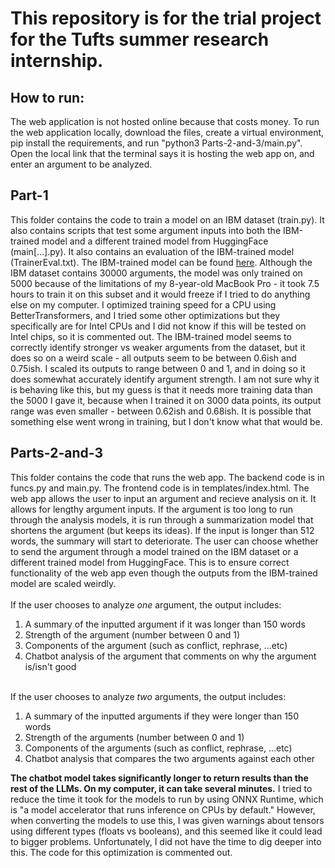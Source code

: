 <h1>This repository is for the trial project for the Tufts summer research internship.</h1>

<h2>How to run:</h2> The web application is not hosted online because that costs money. To run the web application locally, download the files, create a virtual environment, pip install the requirements, and run "python3 Parts-2-and-3/main.py". Open the local link that the terminal says it is hosting the web app on, and enter an argument to be analyzed.

<h2>Part-1</h2> This folder contains the code to train a model on an IBM dataset (train.py). It also contains scripts that test some argument inputs into both the IBM-trained model and a different trained model from HuggingFace (main[...].py). It also contains an evaluation of the IBM-trained model (TrainerEval.txt). The IBM-trained model can be found <a href="https://huggingface.co/aurielwish/trial-project">here</a>. Although the IBM dataset contains 30000 arguments, the model was only trained on 5000 because of the limitations of my 8-year-old MacBook Pro - it took 7.5 hours to train it on this subset and it would freeze if I tried to do anything else on my computer. I optimized training speed for a CPU using BetterTransformers, and I tried some other optimizations but they specifically are for Intel CPUs and I did not know if this will be tested on Intel chips, so it is commented out. The IBM-trained model seems to correctly identify stronger vs weaker arguments from the dataset, but it does so on a weird scale - all outputs seem to be between 0.6ish and 0.75ish. I scaled its outputs to range between 0 and 1, and in doing so it does somewhat accurately identify argument strength. I am not sure why it is behaving like this, but my guess is that it needs more training data than the 5000 I gave it, because when I trained it on 3000 data points, its output range was even smaller - between 0.62ish and 0.68ish. It is possible that something else went wrong in training, but I don't know what that would be.

<h2>Parts-2-and-3</h2> This folder contains the code that runs the web app. The backend code is in funcs.py and main.py. The frontend code is in templates/index.html. The web app allows the user to input an argument and recieve analysis on it. It allows for lengthy argument inputs. If the argument is too long to run through the analysis models, it is run through a summarization model that shortens the argument (but keeps its ideas). If the input is longer than 512 words, the summary will start to deteriorate. The user can choose whether to send the argument through a model trained on the IBM dataset or a different trained model from HuggingFace. This is to ensure correct functionality of the web app even though the outputs from the IBM-trained model are scaled weirdly.
<br><br>
If the user chooses to analyze <em>one</em> argument, the output includes:
<ol>
    <li>A summary of the inputted argument if it was longer than 150 words</li>
    <li>Strength of the argument (number between 0 and 1)</li>
    <li>Components of the argument (such as conflict, rephrase, ...etc)</li>
    <li>Chatbot analysis of the argument that comments on why the argument is/isn't good</li>
</ol>
<br>
If the user chooses to analyze <em>two</em> arguments, the output includes:
<ol>
    <li>A summary of the inputted arguments if they were longer than 150 words</li>
    <li>Strength of the arguments (number between 0 and 1)</li>
    <li>Components of the arguments (such as conflict, rephrase, ...etc)</li>
    <li>Chatbot analysis that compares the two arguments against each other</li>
</ol>
<strong>The chatbot model takes significantly longer to return results than the rest of the LLMs. On my computer, it can take several minutes.</strong> I tried to reduce the time it took for the models to run by using ONNX Runtime, which is "a model accelerator that runs inference on CPUs by default." However, when converting the models to use this, I was given warnings about tensors using different types (floats vs booleans), and this seemed like it could lead to bigger problems. Unfortunately, I did not have the time to dig deeper into this. The code for this optimization is commented out.